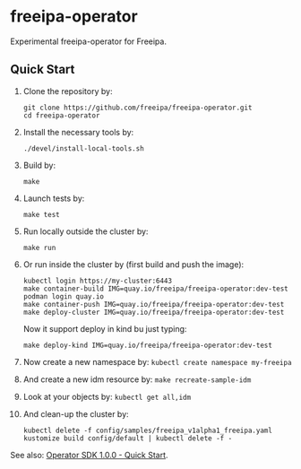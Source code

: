 # freeipa-operator

Experimental freeipa-operator for Freeipa.

## Quick Start

1. Clone the repository by:

   ```shell
   git clone https://github.com/freeipa/freeipa-operator.git
   cd freeipa-operator
   ```

1. Install the necessary tools by:

   ```shell
   ./devel/install-local-tools.sh
   ```

1. Build by:

   ```shell
   make
   ```

1. Launch tests by:

   ```shell
   make test
   ```

1. Run locally outside the cluster by:

   ```shell
   make run
   ```

1. Or run inside the cluster by (first build and push the image):

   ```shell
   kubectl login https://my-cluster:6443
   make container-build IMG=quay.io/freeipa/freeipa-operator:dev-test
   podman login quay.io
   make container-push IMG=quay.io/freeipa/freeipa-operator:dev-test
   make deploy-cluster IMG=quay.io/freeipa/freeipa-operator:dev-test
   ```

   Now it support deploy in kind bu just typing:

   ```shell
   make deploy-kind IMG=quay.io/freeipa/freeipa-operator:dev-test
   ```

1. Now create a new namespace by: `kubectl create namespace my-freeipa`

1. And create a new idm resource by: `make recreate-sample-idm`

1. Look at your objects by: `kubectl get all,idm`

1. And clean-up the cluster by:

   ```shell
   kubectl delete -f config/samples/freeipa_v1alpha1_freeipa.yaml
   kustomize build config/default | kubectl delete -f -
   ```

See also: [Operator SDK 1.0.0 - Quick Start](https://sdk.operatorframework.io/docs/building-operators/golang/quickstart/).
